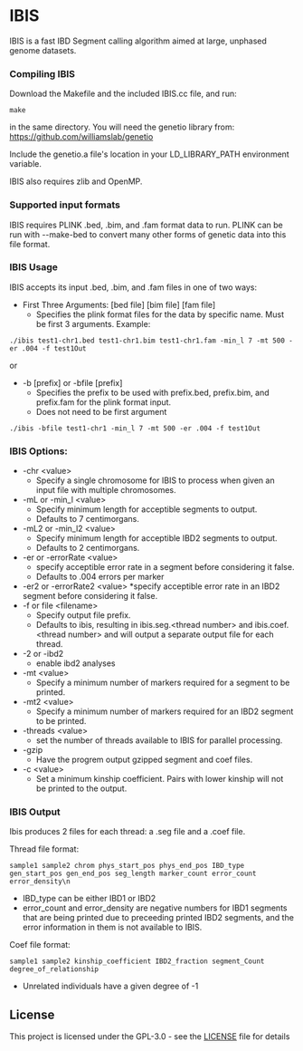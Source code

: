 # IBIS

IBIS is a fast IBD Segment calling algorithm aimed at large, unphased genome datasets.

### Compiling IBIS

Download the Makefile and the included IBIS.cc file, and run:

```
make
```
in the same directory. You will need the genetio library from:
https://github.com/williamslab/genetio


Include the genetio.a file's location in your LD_LIBRARY_PATH environment variable.

IBIS also requires zlib and OpenMP.
### Supported input formats

IBIS requires PLINK .bed, .bim, and .fam format data to run. PLINK can be run with --make-bed to convert many other forms of genetic data into this file format.

### IBIS Usage

IBIS accepts its input .bed, .bim, and .fam files in one of two ways:

* First Three Arguments: [bed file] [bim file] [fam file]         
	* Specifies the plink format files for the data by specific name. Must be first 3 arguments.
Example:
```
./ibis test1-chr1.bed test1-chr1.bim test1-chr1.fam -min_l 7 -mt 500 -er .004 -f test1Out
```
or
* -b [prefix] or -bfile [prefix]         
	* Specifies the prefix to be used with prefix.bed, prefix.bim, and prefix.fam for the plink format input.
	* Does not need to be first argument

```
./ibis -bfile test1-chr1 -min_l 7 -mt 500 -er .004 -f test1Out
```
### IBIS Options:

* -chr \<value\>
	* Specify a single chromosome for IBIS to process when given an input file with multiple chromosomes.
* -mL or -min_l \<value\>            
	* Specify minimum length for acceptible segments to output.
	* Defaults to 7 centimorgans.
* -mL2 or -min_l2 \<value\>
	* Specify minimum length for acceptible IBD2 segments to output.
	* Defaults to 2 centimorgans.
* -er or -errorRate \<value\>        
	* specify acceptible error rate in a segment before considering it false.                           
	* Defaults to .004 errors per marker
* -er2 or -errorRate2 \<value\>
	*specify acceptible error rate in an IBD2 segment before considering it false.
* -f or file \<filename\>           
	* Specify output file prefix.
	* Defaults to ibis, resulting in ibis.seg.\<thread number\> and ibis.coef.\<thread number\> and will output a separate output file for each thread.
* -2 or -ibd2                     
	* enable ibd2 analyses
* -mt \<value\>                     
	* Specify a minimum number of markers required for a segment to be printed.
* -mt2 \<value\> 
	* Specify a minimum number of markers required for an IBD2 segment to be printed.
* -threads \<value\>                
	* set the number of threads available to IBIS for parallel processing.
* -gzip
	* Have the progrem output gzipped segment and coef files.
* -c \<value\>
	* Set a minimum kinship coefficient. Pairs with lower kinship will not be printed to the output.

### IBIS Output

Ibis produces 2 files for each thread: a .seg file and a .coef file.

Thread file format:
```
sample1 sample2 chrom phys_start_pos phys_end_pos IBD_type gen_start_pos gen_end_pos seg_length marker_count error_count error_density\n
```
* IBD_type can be either IBD1 or IBD2
* error_count and error_density are negative numbers for IBD1 segments that are being printed due to preceeding printed IBD2 segments, and the error information in them is not available to IBIS.


Coef file format:
```
sample1 sample2 kinship_coefficient IBD2_fraction segment_Count degree_of_relationship
```
* Unrelated individuals have a given degree of -1 



## License

This project is licensed under the GPL-3.0 - see the [LICENSE](LICENSE) file for details
